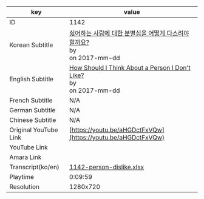 |  key  |  value  |
|-------|---------|
| ID            | 1142 |
| Korean Subtitle | [싫어하는 사람에 대한 분별심을 어떻게 다스려야 할까요?](https://github.com/jungtosociety/dharma-qna/raw/master/sub/1142/ko-1142-person-dislike.sbv)<br>by <br>on 2017-mm-dd<br>|
| English Subtitle | [How Should I Think About a Person I Don't Like? ](https://github.com/jungtosociety/dharma-qna/raw/master/sub/1142/en-1142-person-dislike.sbv)<br>by <br>on 2017-mm-dd<br>|
| French Subtitle | N/A |
| German Subtitle | N/A |
| Chinese Subtitle | N/A |
| Original YouTube Link  | [https://youtu.be/aHGDctFxVQw](https://youtu.be/aHGDctFxVQw) |
| YouTube Link  |  |
| Amara Link    |  |
| Transcript(ko/en) | [1142-person-dislike.xlsx](https://github.com/jungtosociety/dharma-qna/raw/master/sub/1142/1142-person-dislike.xlsx) |
| Playtime | 0:09:59 |
| Resolution | 1280x720|
